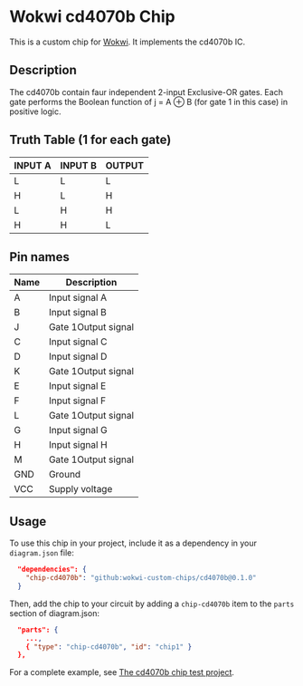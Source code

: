 # Wokwi cd4070b Chip

This is a custom chip for [Wokwi](https://wokwi.com/). It implements the cd4070b IC.

## Description

The cd4070b contain faur independent 2-input Exclusive-OR gates. Each gate performs the Boolean function
of j = A ⊕ B (for gate 1 in this case) in positive logic.

## Truth Table (1 for each gate)


| INPUT A | INPUT B |  OUTPUT |
|---------|---------|---------|
|    L    |    L    |    L    | pass
|    H    |    L    |    H    | pass
|    L    |    H    |    H    | pass
|    H    |    H    |    L    |

## Pin names

| Name | Description       |
| ---- | ----------------- |
|  A   | Input signal  A   |
|  B   | Input signal  B   |
|  J   | Gate 1Output signal   |
|  C   | Input signal  C   |
|  D   | Input signal  D   |
|  K   | Gate 1Output signal   |
|  E   | Input signal  E   |
|  F   | Input signal  F   |
|  L   | Gate 1Output signal   |
|  G   | Input signal  G   |
|  H   | Input signal  H   |
|  M   | Gate 1Output signal   |
| GND  | Ground            |
| VCC  | Supply voltage    |


## Usage

To use this chip in your project, include it as a dependency in your `diagram.json` file:

```json
  "dependencies": {
    "chip-cd4070b": "github:wokwi-custom-chips/cd4070b@0.1.0"
  }
```

Then, add the chip to your circuit by adding a `chip-cd4070b` item to the `parts` section of diagram.json:

```json
  "parts": {
    ...,
    { "type": "chip-cd4070b", "id": "chip1" }
  },
```

For a complete example, see [The cd4070b chip test project](https://wokwi.com/projects/398983628077680641).
